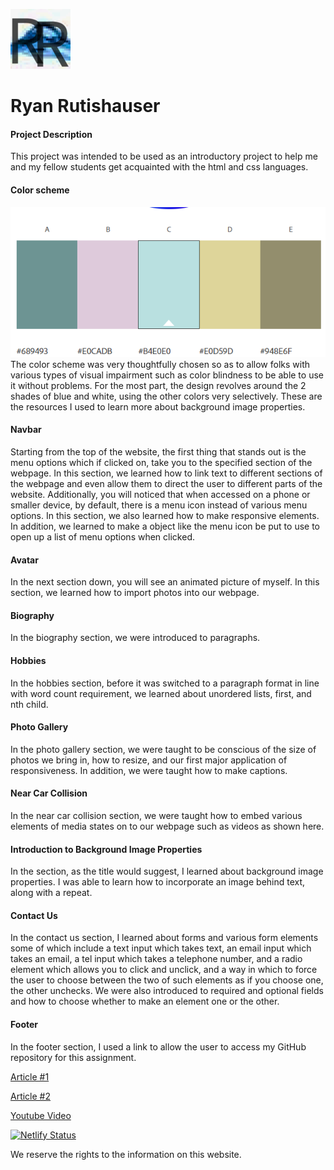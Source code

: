 ![alt text for screen readers](/img/favicon-96x96.png "Ryan Rutishauser Website logo")
# Ryan Rutishauser
#### Project Description
This project was intended to be used as an introductory project to help
me and my fellow students get acquainted with the html and css languages.
#### Color scheme
![alt text for screen readers](/img/color-scheme.png "Website color scheme")
The color scheme was very thoughtfully chosen so as to allow folks with various types of visual impairment such as color blindness to be able to use it without problems. For the most part, the design revolves around the 2 shades of blue and white, using the other colors very selectively.
These are the resources I used to learn more about background image properties.
#### Navbar
Starting from the top of the website, the first thing that stands out is the menu options which if clicked on, take you to the specified section of the webpage. In this section, we learned how to link text to different sections of the webpage and even allow them to direct the user to different parts of the website. Additionally, you will noticed that when accessed on a phone or smaller device, by default, there is a menu icon instead of various menu options. In this section, we also learned how to make responsive elements. In addition, we learned to make a object like the menu icon be put to use to open up a list of menu options when clicked.
#### Avatar
In the next section down, you will see an animated picture of myself. In this section, we learned how to import photos into our webpage.
#### Biography
In the biography section, we were introduced to paragraphs.
#### Hobbies
In the hobbies section, before it was switched to a paragraph format in line with word count requirement, we learned about unordered lists, first, and nth child.
#### Photo Gallery
In the photo gallery section, we were taught to be conscious of the size of photos we bring in, how to resize, and our first major application of responsiveness. In addition, we were taught how to make captions.
#### Near Car Collision
In the near car collision section, we were taught how to embed various elements of media states on to our webpage such as videos as shown here.
#### Introduction to Background Image Properties
In the section, as the title would suggest, I learned about background image properties. I was able to learn how to incorporate an image behind text, along with a repeat.
#### Contact Us
In the contact us section, I learned about forms and various form elements some of which include a text input which takes text, an email input which takes an email, a tel input which takes a telephone number, and a radio element which allows you to click and unclick, and a way in which to force the user to choose between the two of such elements as if you choose one, the other unchecks. We were also introduced to required and optional fields and how to choose whether to make an element one or the other.
#### Footer
In the footer section, I used a link to allow the user to access my GitHub repository for this assignment.  

[Article #1](https://css-tricks.com/almanac/properties/b/background-image/)  

[Article #2](https://www.w3schools.com/cssref/pr_background-image.php)  

[Youtube Video](https://www.youtube.com/watch?v=zHZRFwWQt2w&t=359s)  

  [![Netlify Status](https://api.netlify.com/api/v1/badges/6a50755a-17b9-488a-be06-9d613f6c6d5f/deploy-status)](https://app.netlify.com/sites/about-me-ryan-rutishauser/deploys)  

  We reserve the rights to the information on this website.